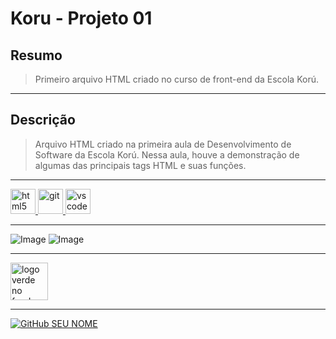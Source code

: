 # **Koru - Projeto 01**

## **Resumo**


>Primeiro arquivo HTML criado no curso de front-end da Escola Korú.
---
## **Descrição**

>Arquivo HTML criado na primeira aula de Desenvolvimento de Software da Escola Korú. Nessa aula, houve a demonstração de algumas das principais tags HTML e suas funções.
---

<a href="https://developer.mozilla.org/pt-BR/docs/Web/HTML">
    <img src="https://cdn.jsdelivr.net/gh/devicons/devicon/icons/html5/html5-plain.svg" alt="html5" width="40" height="40"/>
</a>
<a href="https://git-scm.com/">
   <img src="https://cdn.jsdelivr.net/gh/devicons/devicon/icons/git/git-original.svg" alt="git" width="40" height="40"/>
</a>  
<a href="https://code.visualstudio.com/">
   <img src="https://cdn.jsdelivr.net/gh/devicons/devicon/icons/vscode/vscode-original.svg" alt="vscode" width="40" height="40"/>
</a>

---    
![Image](https://img.shields.io/badge/GitHub-100000?style=for-the-badge&logo=github&logoColor=white)
![Image](https://img.shields.io/badge/Markdown-000000?style=for-the-badge&logo=markdown&logoColor=white)

---
<a href="https://escolakoru.com.br/">
   <img src="https://d335luupugsy2.cloudfront.net/cms/files/505773/1659964081/$pmohg959ze" alt="logo verde no fundo roxo escrito escola korú" width="" height="60"/>
</a>

---

[![GitHub SEU NOME]( https://img.shields.io/github/followers/AmandaPardinho?label=follow&style=social)](https://github.com/AmandaPardinho)
